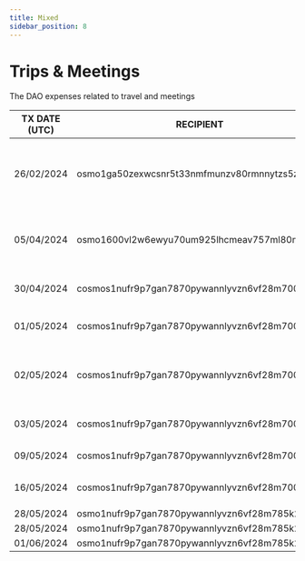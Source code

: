 ```yaml
---
title: Mixed
sidebar_position: 8
---
```


# Trips & Meetings

The DAO expenses related to travel and meetings

| TX DATE (UTC) | RECIPIENT                                 | AMOUNT | DESCRIPTION | TX DETAILS
|---------------|-------------------------------------------|--------|-------------|-----------
| 26/02/2024 | osmo1ga50zexwcsnr5t33nmfmunzv80rmnnytzs5z8l | 2860 USDC | Docs enhancement, articles, admin and organisational duties | [🔎](https://www.mintscan.io/osmosis/txs/9A3FA6F8C63BA84D8752AB8A4C11B118D300EE187461FB93B68050D9ED09EFB3?height=13994774)
| 05/04/2024 | osmo1600vl2w6ewyu70um925lhcmeav757ml80mu6jk | 10,000 USDC | Cosmoverse, Contributors, Mods, and App Development | [🔎](https://www.mintscan.io/osmosis/tx/782870220050CCB15B4C86C3E9B54FDE85DA23A39CB8F3DD65403766CE24CF74?height=14706028)
| 30/04/2024 | cosmos1nufr9p7gan7870pywannlyvzn6vf28m7009630 | 1,741.689568 ATOM | VPN Grants, Marketing, Contributors | [🔎](https://www.mintscan.io/cosmos/tx/20F0C8D84295BD47610226B896A8FD8923E320A598A2277FE61DAC5EB884F730?height=20224381)
| 01/05/2024 | cosmos1nufr9p7gan7870pywannlyvzn6vf28m7009630 | 373.878466 ATOM | VPN grants, PR, Content Marketing | [🔎](https://www.mintscan.io/cosmos/tx/0B68DDE3728DE006BE4CAF4D0AA9E453E049CEB5EEF515B4AB58D3DF48AECFA2?height=20239608)
| 02/05/2024 | cosmos1nufr9p7gan7870pywannlyvzn6vf28m7009630 | 889.312154 ATOM | Explorer (Alpha), Grants, Contributors & Marketing | [🔎](https://www.mintscan.io/cosmos/tx/3743F7780493308E5C5B9825154DB71F771D5721758F80276A9324626AC85768?height=20253381)
| 03/05/2024 | cosmos1nufr9p7gan7870pywannlyvzn6vf28m7009630 | 256.769798 ATOM | Explorer, Content Marketing | [🔎](https://www.mintscan.io/cosmos/tx/EDF290031F9F1F0EFE493C6A1F7E5FEF0FF033AD39BC341F2FED69534DB4B841?height=20265210)
| 09/05/2024 | cosmos1nufr9p7gan7870pywannlyvzn6vf28m7009630 | 913.220023 ATOM | PR & Events | [🔎](https://www.mintscan.io/cosmos/tx/4C8A9080174CCDBE341B500035CB620D877357F804E9D668D82F910A57E6FB5F?height=20352178)
| 16/05/2024 | cosmos1nufr9p7gan7870pywannlyvzn6vf28m7009630 | 239.096136 ATOM | Design, Contributors, and Test Ad | [🔎](https://www.mintscan.io/cosmos/tx/AD77B59DE333F4BA12BF4B26C1C181F0A7F4166BDB385DA51F66A5DE311268BD?height=20452707)
| 28/05/2024 | osmo1nufr9p7gan7870pywannlyvzn6vf28m785k28a | 1,920 OSMO | PR & Events | [🔎](https://www.mintscan.io/osmosis/tx/08320ECD14D0780E6C3AFFF586FB31427CDFEECF2737FFC953758CE44DBEA819?height=16153019)
| 28/05/2024 | osmo1nufr9p7gan7870pywannlyvzn6vf28m785k28a | 13,380 OSMO | PR & Events | [🔎](https://www.mintscan.io/osmosis/tx/7403E241C698DF7FAE7C4E964B4578697C9A77F2A64B9FEFF77E67AF714A18B1?height=16153052)
| 01/06/2024 | osmo1nufr9p7gan7870pywannlyvzn6vf28m785k28a | 9,530 OSMO | PR & Events | [🔎](https://www.mintscan.io/osmosis/tx/82726A8C0DE3A909D37CFBBF74979225F05FC83E025B1851BB487C4A190FE3B2?height=16301141)